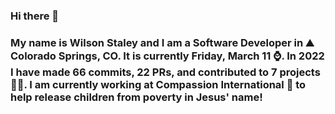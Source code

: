 ### Hi there 👋

### My name is Wilson Staley and I am a Software Developer in ⛰ Colorado Springs, CO.  It is currently Friday, March 11 ⌚. In 2022 I have made 66 commits, 22 PRs, and contributed to 7 projects 👨‍💻. I am currently working at Compassion International 🏢 to help release children from poverty in Jesus' name!